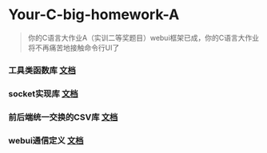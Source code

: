 # Your-C-big-homework-A
> 你的C语言大作业A（实训二等奖题目）webui框架已成，你的C语言大作业将不再痛苦地接触命令行UI了

### 工具类函数库 [文档](https://github.com/nwdxlgzs/Your-C-big-homework-A/blob/main/CommonUtil.MD)

### socket实现库 [文档](https://github.com/nwdxlgzs/Your-C-big-homework-A/blob/main/SocketLib.MD)

### 前后端统一交换的CSV库 [文档](https://github.com/nwdxlgzs/Your-C-big-homework-A/blob/main/TinyCSV.MD)

### webui通信定义 [文档](https://github.com/nwdxlgzs/Your-C-big-homework-A/blob/main/WebUIApi.MD)
